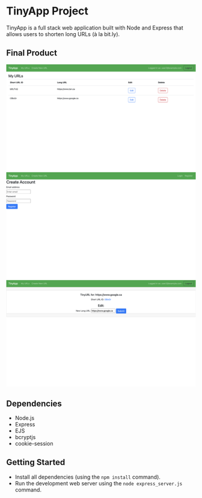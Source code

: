 # TinyApp Project

TinyApp is a full stack web application built with Node and Express that allows users to shorten long URLs (à la bit.ly).

## Final Product

!["Screenshot of URLs page"](https://github.com/vyshudoulagar/tinyapp/blob/main/docs/urls-page.png)
!["Screenshot of register page"](https://github.com/vyshudoulagar/tinyapp/blob/main/docs/register-page.png)
!["Screenshot of edit page"](https://github.com/vyshudoulagar/tinyapp/blob/main/docs/edit-page.png)

## Dependencies

- Node.js
- Express
- EJS
- bcryptjs
- cookie-session

## Getting Started

- Install all dependencies (using the `npm install` command).
- Run the development web server using the `node express_server.js` command.